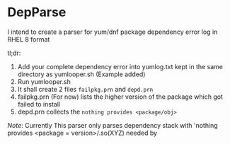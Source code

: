 # DepParse
I intend to create a parser for yum/dnf package dependency error log in RHEL 8 format


tl;dr:
1. Add your complete dependency error into yumlog.txt kept in the same directory as yumlooper.sh (Example added) 
2. Run yumlooper.sh 
3. It shall create 2 files `failpkg.prn` and `depd.prn`
4. failpkg.prn (For now) lists the higher version of the package which got failed to install
5. depd.prn collects the `nothing provides <package/obj>` 

*Note*: Currently This parser only parses dependency stack with 'nothing provides <package = version>/<obj>.so(XYZ) needed by <package that fails>
